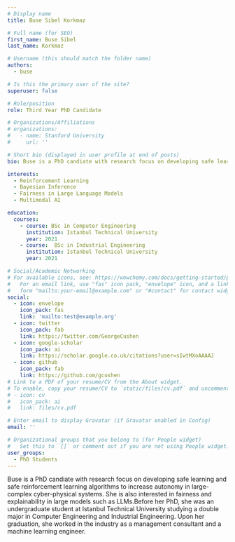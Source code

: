 ```yaml
---
# Display name
title: Buse Sibel Korkmaz

# Full name (for SEO)
first_name: Buse Sibel
last_name: Korkmaz

# Username (this should match the folder name)
authors:
  - buse

# Is this the primary user of the site?
superuser: false

# Role/position
role: Third Year PhD Candidate

# Organizations/Affiliations
# organizations:
#   - name: Stanford University
#     url: ''

# Short bio (displayed in user profile at end of posts)
bio: Buse is a PhD candiate with research focus on developing safe learning and safe reinforcement learning algorithms to increase autonomy in large-complex cyber-physical systems. She is also interested in fairness and explainability in large models such as LLMs.Before her PhD, she was an undergraduate student at Istanbul Technical University studying a double major in Computer Engineering and Industrial Engineering. Upon her graduation, she worked in the industry as a management consultant and a machine learning engineer.

interests:
  - Reinforcement Learning
  - Bayesian Inference
  - Fairness in Large Language Models
  - Multimodal AI

education:
  courses:
    - course: BSc in Computer Engineering
      institution: Istanbul Technical University
      year: 2021
    - course:  BSc in Industrial Engineering
      institution: Istanbul Technical University
      year: 2021

# Social/Academic Networking
# For available icons, see: https://wowchemy.com/docs/getting-started/page-builder/#icons
#   For an email link, use "fas" icon pack, "envelope" icon, and a link in the
#   form "mailto:your-email@example.com" or "#contact" for contact widget.
social:
  - icon: envelope
    icon_pack: fas
    link: 'mailto:test@example.org'
  - icon: twitter
    icon_pack: fab
    link: https://twitter.com/GeorgeCushen
  - icon: google-scholar
    icon_pack: ai
    link: https://scholar.google.co.uk/citations?user=sIwtMXoAAAAJ
  - icon: github
    icon_pack: fab
    link: https://github.com/gcushen
# Link to a PDF of your resume/CV from the About widget.
# To enable, copy your resume/CV to `static/files/cv.pdf` and uncomment the lines below.
# - icon: cv
#   icon_pack: ai
#   link: files/cv.pdf

# Enter email to display Gravatar (if Gravatar enabled in Config)
email: ''

# Organizational groups that you belong to (for People widget)
#   Set this to `[]` or comment out if you are not using People widget.
user_groups:
  - PhD Students
---
```


Buse is a PhD candiate with research focus on developing safe learning and safe reinforcement learning algorithms to increase autonomy in large-complex cyber-physical systems. She is also interested in fairness and explainability in large models such as LLMs.Before her PhD, she was an undergraduate student at Istanbul Technical University studying a double major in Computer Engineering and Industrial Engineering. Upon her graduation, she worked in the industry as a management consultant and a machine learning engineer.